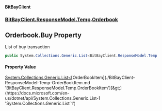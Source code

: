 #### [BitBayClient](./index.md 'index')
### [BitBayClient.ResponseModel.Temp](./BitBayClient-ResponseModel-Temp.md 'BitBayClient.ResponseModel.Temp').[Orderbook](./BitBayClient-ResponseModel-Temp-Orderbook.md 'BitBayClient.ResponseModel.Temp.Orderbook')
## Orderbook.Buy Property
List of buy transaction  
```csharp
public System.Collections.Generic.List<BitBayClient.ResponseModel.Temp.OrderBookItem> Buy { get; set; }
```
#### Property Value
[System.Collections.Generic.List&lt;](https://docs.microsoft.com/en-us/dotnet/api/System.Collections.Generic.List-1 'System.Collections.Generic.List`1')[OrderBookItem](./BitBayClient-ResponseModel-Temp-OrderBookItem.md 'BitBayClient.ResponseModel.Temp.OrderBookItem')[&gt;](https://docs.microsoft.com/en-us/dotnet/api/System.Collections.Generic.List-1 'System.Collections.Generic.List`1')  
